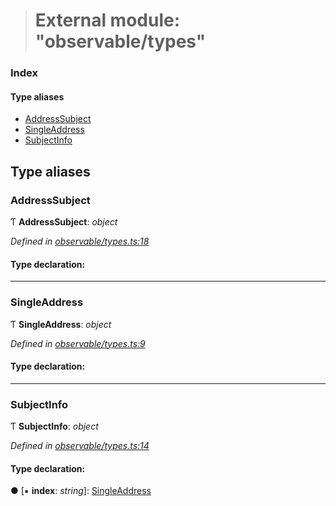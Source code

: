 > # External module: "observable/types"

### Index

#### Type aliases

* [AddressSubject](_observable_types_.md#addresssubject)
* [SingleAddress](_observable_types_.md#singleaddress)
* [SubjectInfo](_observable_types_.md#subjectinfo)

## Type aliases

###  AddressSubject

Ƭ **AddressSubject**: *object*

*Defined in [observable/types.ts:18](https://github.com/polkadot-js/ui/blob/95939be/packages/ui-keyring/src/observable/types.ts#L18)*

#### Type declaration:

___

###  SingleAddress

Ƭ **SingleAddress**: *object*

*Defined in [observable/types.ts:9](https://github.com/polkadot-js/ui/blob/95939be/packages/ui-keyring/src/observable/types.ts#L9)*

#### Type declaration:

___

###  SubjectInfo

Ƭ **SubjectInfo**: *object*

*Defined in [observable/types.ts:14](https://github.com/polkadot-js/ui/blob/95939be/packages/ui-keyring/src/observable/types.ts#L14)*

#### Type declaration:

● \[▪ **index**: *string*\]: [SingleAddress](_observable_types_.md#singleaddress)